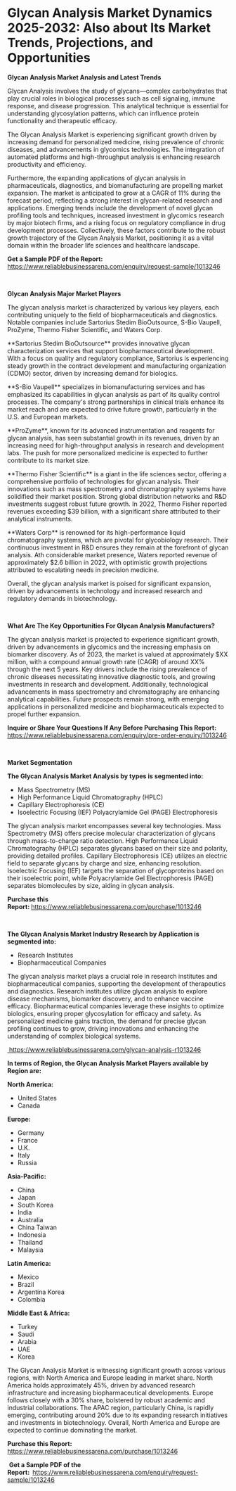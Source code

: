 <p><h1>Glycan Analysis Market Dynamics 2025-2032: Also about Its Market Trends, Projections, and Opportunities</h1></p><p><strong>Glycan Analysis Market Analysis and Latest Trends</strong></p>
<p><p>Glycan Analysis involves the study of glycans—complex carbohydrates that play crucial roles in biological processes such as cell signaling, immune response, and disease progression. This analytical technique is essential for understanding glycosylation patterns, which can influence protein functionality and therapeutic efficacy. </p><p>The Glycan Analysis Market is experiencing significant growth driven by increasing demand for personalized medicine, rising prevalence of chronic diseases, and advancements in glycomics technologies. The integration of automated platforms and high-throughput analysis is enhancing research productivity and efficiency. </p><p>Furthermore, the expanding applications of glycan analysis in pharmaceuticals, diagnostics, and biomanufacturing are propelling market expansion. The market is anticipated to grow at a CAGR of 11% during the forecast period, reflecting a strong interest in glycan-related research and applications. Emerging trends include the development of novel glycan profiling tools and techniques, increased investment in glycomics research by major biotech firms, and a rising focus on regulatory compliance in drug development processes. Collectively, these factors contribute to the robust growth trajectory of the Glycan Analysis Market, positioning it as a vital domain within the broader life sciences and healthcare landscape.</p></p>
<p><strong>Get a Sample PDF of the Report:&nbsp;</strong> <a href="https://www.reliablebusinessarena.com/enquiry/request-sample/1013246?utm_campaign=3283&utm_medium=2&utm_source=Github&utm_content=ia&utm_term=16042025&utm_id=glycan-analysis">https://www.reliablebusinessarena.com/enquiry/request-sample/1013246</a></p>
<p>&nbsp;</p>
<p><strong>Glycan Analysis Major Market Players</strong></p>
<p><p>The glycan analysis market is characterized by various key players, each contributing uniquely to the field of biopharmaceuticals and diagnostics. Notable companies include Sartorius Stedim BioOutsource, S-Bio Vaupell, ProZyme, Thermo Fisher Scientific, and Waters Corp.</p><p>**Sartorius Stedim BioOutsource** provides innovative glycan characterization services that support biopharmaceutical development. With a focus on quality and regulatory compliance, Sartorius is experiencing steady growth in the contract development and manufacturing organization (CDMO) sector, driven by increasing demand for biologics.</p><p>**S-Bio Vaupell** specializes in biomanufacturing services and has emphasized its capabilities in glycan analysis as part of its quality control processes. The company's strong partnerships in clinical trials enhance its market reach and are expected to drive future growth, particularly in the U.S. and European markets.</p><p>**ProZyme**, known for its advanced instrumentation and reagents for glycan analysis, has seen substantial growth in its revenues, driven by an increasing need for high-throughput analysis in research and development labs. The push for more personalized medicine is expected to further contribute to its market size.</p><p>**Thermo Fisher Scientific** is a giant in the life sciences sector, offering a comprehensive portfolio of technologies for glycan analysis. Their innovations such as mass spectrometry and chromatography systems have solidified their market position. Strong global distribution networks and R&D investments suggest robust future growth. In 2022, Thermo Fisher reported revenues exceeding $39 billion, with a significant share attributed to their analytical instruments.</p><p>**Waters Corp** is renowned for its high-performance liquid chromatography systems, which are pivotal for glycobiology research. Their continuous investment in R&D ensures they remain at the forefront of glycan analysis. Ath considerable market presence, Waters reported revenue of approximately $2.6 billion in 2022, with optimistic growth projections attributed to escalating needs in precision medicine.</p><p>Overall, the glycan analysis market is poised for significant expansion, driven by advancements in technology and increased research and regulatory demands in biotechnology.</p></p>
<p>&nbsp;</p>
<p><strong>What Are The Key Opportunities For Glycan Analysis Manufacturers?</strong></p>
<p><p>The glycan analysis market is projected to experience significant growth, driven by advancements in glycomics and the increasing emphasis on biomarker discovery. As of 2023, the market is valued at approximately $XX million, with a compound annual growth rate (CAGR) of around XX% through the next 5 years. Key drivers include the rising prevalence of chronic diseases necessitating innovative diagnostic tools, and growing investments in research and development. Additionally, technological advancements in mass spectrometry and chromatography are enhancing analytical capabilities. Future prospects remain strong, with emerging applications in personalized medicine and biopharmaceuticals expected to propel further expansion.</p></p>
<p><strong>Inquire or Share Your Questions If Any Before Purchasing This Report:</strong> <a href="https://www.reliablebusinessarena.com/enquiry/pre-order-enquiry/1013246?utm_campaign=3283&utm_medium=2&utm_source=Github&utm_content=ia&utm_term=16042025&utm_id=glycan-analysis">https://www.reliablebusinessarena.com/enquiry/pre-order-enquiry/1013246</a></p>
<p>&nbsp;</p>
<p><strong>Market Segmentation</strong></p>
<p><strong>The Glycan Analysis Market Analysis by types is segmented into:</strong></p>
<p><ul><li>Mass Spectrometry (MS)</li><li>High Performance Liquid Chromatography (HPLC)</li><li>Capillary Electrophoresis (CE)</li><li>Isoelectric Focusing (IEF) Polyacrylamide Gel (PAGE) Electrophoresis</li></ul></p>
<p><p>The glycan analysis market encompasses several key technologies. Mass Spectrometry (MS) offers precise molecular characterization of glycans through mass-to-charge ratio detection. High Performance Liquid Chromatography (HPLC) separates glycans based on their size and polarity, providing detailed profiles. Capillary Electrophoresis (CE) utilizes an electric field to separate glycans by charge and size, enhancing resolution. Isoelectric Focusing (IEF) targets the separation of glycoproteins based on their isoelectric point, while Polyacrylamide Gel Electrophoresis (PAGE) separates biomolecules by size, aiding in glycan analysis.</p></p>
<p><strong>Purchase this Report:&nbsp;</strong><a href="https://www.reliablebusinessarena.com/purchase/1013246?utm_campaign=3283&utm_medium=2&utm_source=Github&utm_content=ia&utm_term=16042025&utm_id=glycan-analysis">https://www.reliablebusinessarena.com/purchase/1013246</a></p>
<p>&nbsp;</p>
<p><strong>The Glycan Analysis Market Industry Research by Application is segmented into:</strong></p>
<p><ul><li>Research Institutes</li><li>Biopharmaceutical Companies</li></ul></p>
<p><p>The glycan analysis market plays a crucial role in research institutes and biopharmaceutical companies, supporting the development of therapeutics and diagnostics. Research institutes utilize glycan analysis to explore disease mechanisms, biomarker discovery, and to enhance vaccine efficacy. Biopharmaceutical companies leverage these insights to optimize biologics, ensuring proper glycosylation for efficacy and safety. As personalized medicine gains traction, the demand for precise glycan profiling continues to grow, driving innovations and enhancing the understanding of complex biological systems.</p></p>
<p><a href="https://www.reliablebusinessarena.com/glycan-analysis-r1013246?utm_campaign=3283&utm_medium=2&utm_source=Github&utm_content=ia&utm_term=16042025&utm_id=glycan-analysis">&nbsp;https://www.reliablebusinessarena.com/glycan-analysis-r1013246</a></p>
<p><strong>In terms of Region, the Glycan Analysis Market Players available by Region are:</strong></p>
<p>
    <p> <strong> North America: </strong>
        <ul>
            <li>United States</li>
            <li>Canada</li>
        </ul>
        </p> 
    <p> <strong> Europe: </strong>
        <ul>
            <li>Germany</li>
            <li>France</li>
            <li>U.K.</li>
            <li>Italy</li>
            <li>Russia</li>
        </ul>
        </p> 
    <p> <strong> Asia-Pacific: </strong>
        <ul>
            <li>China</li>
            <li>Japan</li>
            <li>South Korea</li>
            <li>India</li>
            <li>Australia</li>
            <li>China Taiwan</li>
            <li>Indonesia</li>
            <li>Thailand</li>
            <li>Malaysia</li>
        </ul>
        </p> 
    <p> <strong> Latin America: </strong>
        <ul>
            <li>Mexico</li>
            <li>Brazil</li>
            <li>Argentina Korea</li>
            <li>Colombia</li>
        </ul>
        </p> 
    <p> <strong> Middle East & Africa: </strong>
        <ul>
            <li>Turkey</li>
            <li>Saudi</li>
            <li>Arabia</li>
            <li>UAE</li>
            <li>Korea</li>
        </ul>
    </p>
    </p>
<p><p>The Glycan Analysis Market is witnessing significant growth across various regions, with North America and Europe leading in market share. North America holds approximately 45%, driven by advanced research infrastructure and increasing biopharmaceutical developments. Europe follows closely with a 30% share, bolstered by robust academic and industrial collaborations. The APAC region, particularly China, is rapidly emerging, contributing around 20% due to its expanding research initiatives and investments in biotechnology. Overall, North America and Europe are expected to continue dominating the market.</p></p>
<p><strong>Purchase this Report: </strong><a href="https://www.reliablebusinessarena.com/purchase/1013246?utm_campaign=3283&utm_medium=2&utm_source=Github&utm_content=ia&utm_term=16042025&utm_id=glycan-analysis">https://www.reliablebusinessarena.com/purchase/1013246</a></p>
<p>&nbsp;<strong>Get a Sample PDF of the Report:&nbsp;&nbsp;</strong><a href="https://www.reliablebusinessarena.com/enquiry/request-sample/1013246?utm_campaign=3283&utm_medium=2&utm_source=Github&utm_content=ia&utm_term=16042025&utm_id=glycan-analysis">https://www.reliablebusinessarena.com/enquiry/request-sample/1013246</a></p>
<p><strong></strong></p>
<p><p></p><p></p><p></p></p>